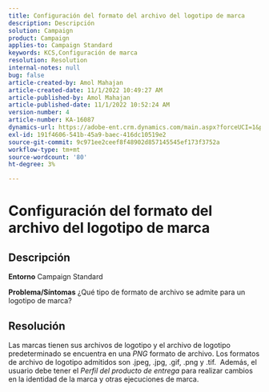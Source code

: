```yaml
---
title: Configuración del formato del archivo del logotipo de marca
description: Descripción
solution: Campaign
product: Campaign
applies-to: Campaign Standard
keywords: KCS,Configuración de marca
resolution: Resolution
internal-notes: null
bug: false
article-created-by: Amol Mahajan
article-created-date: 11/1/2022 10:49:27 AM
article-published-by: Amol Mahajan
article-published-date: 11/1/2022 10:52:24 AM
version-number: 4
article-number: KA-16087
dynamics-url: https://adobe-ent.crm.dynamics.com/main.aspx?forceUCI=1&pagetype=entityrecord&etn=knowledgearticle&id=37eab4d6-d259-ed11-9561-6045bd006a22
exl-id: 191f4606-541b-45a9-baec-416dc10519e2
source-git-commit: 9c971ee2ceef8f48902d857145545ef173f3752a
workflow-type: tm+mt
source-wordcount: '80'
ht-degree: 3%

---
```


# Configuración del formato del archivo del logotipo de marca

## Descripción

<b>Entorno</b>
Campaign Standard


<b>Problema/Síntomas</b>
¿Qué tipo de formato de archivo se admite para un logotipo de marca?


## Resolución


Las marcas tienen sus archivos de logotipo y el archivo de logotipo predeterminado se encuentra en una *PNG* formato de archivo. Los formatos de archivo de logotipo admitidos son .jpeg, .jpg, .gif, .png y .tif.  Además, el usuario debe tener el *Perfil del producto de entrega* para realizar cambios en la identidad de la marca y otras ejecuciones de marca.
